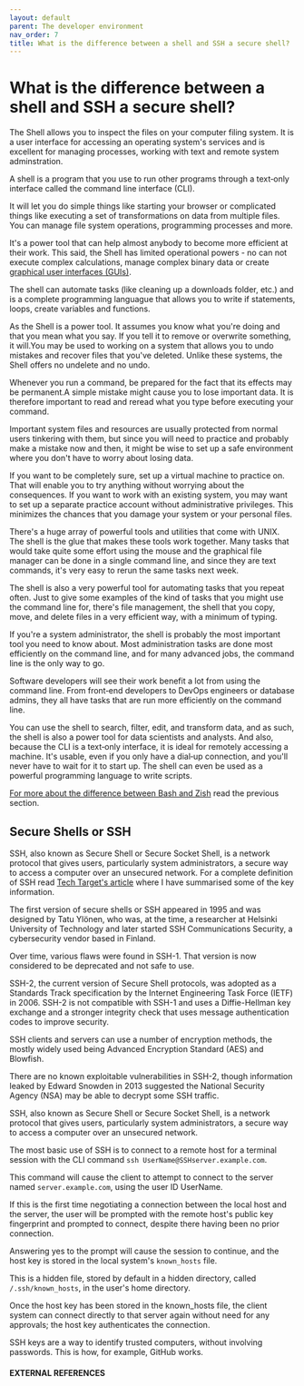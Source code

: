 ```yaml
---
layout: default
parent: The developer environment
nav_order: 7
title: What is the difference between a shell and SSH a secure shell?
---
```


#  What is the difference between a shell and SSH a secure shell?

The Shell allows you to inspect the files on your computer filing system. It is a user interface for accessing an operating system's services and is excellent for managing processes, working with text and remote system adminstration.

A shell is a program that you use to run other programs through a text‑only interface called the command line interface (CLI).

It will let you do simple things like starting your browser or complicated things like executing a set of transformations on data from multiple files. You can manage file system operations, programming processes and more.

It's a power tool that can help almost anybody to become more efficient at their work. This said, the Shell has limited operational powers - no can not execute complex calculations, manage complex binary data or create [graphical user interfaces (GUIs)](https://www.computerhope.com/jargon/g/gui.htm).

The shell can automate tasks (like cleaning up a downloads folder, etc.) and is a complete programming languague that allows you to write if statements, loops, create variables and functions.

As the Shell is a power tool. It assumes you know what you're doing and that you mean what you say. If you tell it to remove or overwrite something, it will.You may be used to working on a system that allows you to undo mistakes and recover files that you've deleted. Unlike these systems, the Shell offers no undelete and no undo.

Whenever you run a command, be prepared for the fact that its effects may be permanent.A simple mistake might cause you to lose important data. It is therefore important to read and reread what you type before executing your command.

Important system files and resources are usually protected from normal users tinkering with them, but since you will need to practice and probably make a mistake now and then, it might be wise to set up a safe environment where you don't have to worry about losing data.

If you want to be completely sure, set up a virtual machine to practice on. That will enable you to try anything without worrying about the consequences. If you want to work with an existing system, you may want to set up a separate practice account without administrative privileges. This minimizes the chances that you damage your system or your personal files.

There's a huge array of powerful tools and utilities that come with UNIX. The shell is the glue that makes these tools work together. Many tasks that would take quite some effort using the mouse and the graphical file manager can be done in a single command line, and since they are text commands, it's very easy to rerun the same tasks next week.

The shell is also a very powerful tool for automating tasks that you repeat often. Just to give some examples of the kind of tasks that you might use the command line for, there's file management, the shell that you copy, move, and delete files in a very efficient way, with a minimum of typing.

If you're a system administrator, the shell is probably the most important tool you need to know about. Most administration tasks are done most efficiently on the command line, and for many advanced jobs, the command line is the only way to go.

Software developers will see their work benefit a lot from using the command line. From front‑end developers to DevOps engineers or database admins, they all have tasks that are run more efficiently on the command line.

You can use the shell to search, filter, edit, and transform data, and as such, the shell is also a power tool for data scientists and analysts. And also, because the CLI is a text‑only interface, it is ideal for remotely accessing a machine. It's usable, even if you only have a dial‑up connection, and you'll never have to wait for it to start up. The shell can even be used as a powerful programming language to write scripts.

[For more about the difference between Bash and Zish](https://sumisastri.github.io/dev-blogs/local-environment/part4-computer-shells/) read the previous section.


## Secure Shells or SSH

SSH, also known as Secure Shell or Secure Socket Shell, is a network protocol that gives users, particularly system administrators, a secure way to access a computer over an unsecured network.
For a complete definition of SSH read [Tech Target's article](https://www.techtarget.com/searchsecurity/definition/Secure-Shell) where I have summarised some of the key information.

The first version of secure shells or SSH appeared in 1995 and was designed by Tatu Ylönen, who was, at the time, a researcher at Helsinki University of Technology and later started SSH Communications Security, a cybersecurity vendor based in Finland.

Over time, various flaws were found in SSH-1. That version is now considered to be deprecated and not safe to use.

SSH-2, the current version of Secure Shell protocols, was adopted as a Standards Track specification by the Internet Engineering Task Force (IETF) in 2006. SSH-2 is not compatible with SSH-1 and uses a Diffie-Hellman key exchange and a stronger integrity check that uses message authentication codes to improve security.

SSH clients and servers can use a number of encryption methods, the mostly widely used being Advanced Encryption Standard (AES) and Blowfish.

There are no known exploitable vulnerabilities in SSH-2, though information leaked by Edward Snowden in 2013 suggested the National Security Agency (NSA) may be able to decrypt some SSH traffic.

SSH, also known as Secure Shell or Secure Socket Shell, is a network protocol that gives users, particularly system administrators, a secure way to access a computer over an unsecured network.

The most basic use of SSH is to connect to a remote host for a terminal session with the CLI command `ssh UserName@SSHserver.example.com`.

This command will cause the client to attempt to connect to the server named `server.example.com`, using the user ID UserName.

If this is the first time negotiating a connection between the local host and the server, the user will be prompted with the remote host's public key fingerprint and prompted to connect, despite there having been no prior connection.

Answering yes to the prompt will cause the session to continue, and the host key is stored in the local system's `known_hosts` file.

This is a hidden file, stored by default in a hidden directory, called `/.ssh/known_hosts`, in the user's home directory.

Once the host key has been stored in the known_hosts file, the client system can connect directly to that server again without need for any approvals; the host key authenticates the connection.

SSH keys are a way to identify trusted computers, without involving passwords. This is how, for example, GitHub works.

#### EXTERNAL REFERENCES
